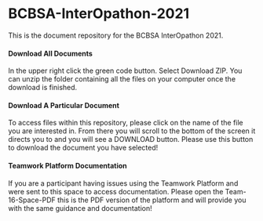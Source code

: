 # BCBSA-InterOpathon-2021
This is the document repository for the BCBSA InterOpathon 2021.

#### Download All Documents

In the upper right click the green code button. Select Download ZIP. You can unzip the folder containing all the files on your computer once the download is finished.

#### Download A Particular Document

To access files within this repository, please click on the name of the file you are interested in. From there you will scroll to the bottom of the screen it directs you to and you will see a DOWNLOAD button. Please use this button to download the document you have selected!

#### Teamwork Platform Documentation

If you are a participant having issues using the Teamwork Platform and were sent to this space to access documentation. Please open the Team-16-Space-PDF this is the PDF version of the platform and will provide you with the same guidance and documentation!
